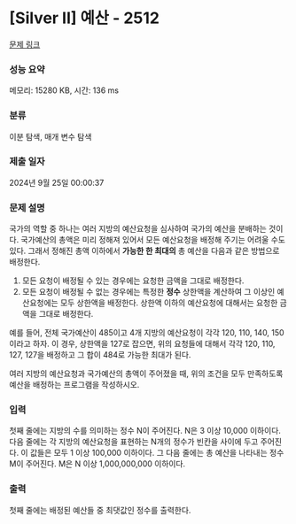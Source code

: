 # [Silver II] 예산 - 2512 

[문제 링크](https://www.acmicpc.net/problem/2512) 

### 성능 요약

메모리: 15280 KB, 시간: 136 ms

### 분류

이분 탐색, 매개 변수 탐색

### 제출 일자

2024년 9월 25일 00:00:37

### 문제 설명

<p>국가의 역할 중 하나는 여러 지방의 예산요청을 심사하여 국가의 예산을 분배하는 것이다. 국가예산의 총액은 미리 정해져 있어서 모든 예산요청을 배정해 주기는 어려울 수도 있다. 그래서 정해진 총액 이하에서 <strong>가능한 한 최대의</strong> 총 예산을 다음과 같은 방법으로 배정한다.</p>

<ol>
	<li>모든 요청이 배정될 수 있는 경우에는 요청한 금액을 그대로 배정한다.</li>
	<li>모든 요청이 배정될 수 없는 경우에는 특정한 <strong>정수</strong> 상한액을 계산하여 그 이상인 예산요청에는 모두 상한액을 배정한다. 상한액 이하의 예산요청에 대해서는 요청한 금액을 그대로 배정한다. </li>
</ol>

<p>예를 들어, 전체 국가예산이 485이고 4개 지방의 예산요청이 각각 120, 110, 140, 150이라고 하자. 이 경우, 상한액을 127로 잡으면, 위의 요청들에 대해서 각각 120, 110, 127, 127을 배정하고 그 합이 484로 가능한 최대가 된다. </p>

<p>여러 지방의 예산요청과 국가예산의 총액이 주어졌을 때, 위의 조건을 모두 만족하도록 예산을 배정하는 프로그램을 작성하시오.</p>

### 입력 

 <p>첫째 줄에는 지방의 수를 의미하는 정수 N이 주어진다. N은 3 이상 10,000 이하이다. 다음 줄에는 각 지방의 예산요청을 표현하는 N개의 정수가 빈칸을 사이에 두고 주어진다. 이 값들은 모두 1 이상 100,000 이하이다. 그 다음 줄에는 총 예산을 나타내는 정수 M이 주어진다. M은 N 이상 1,000,000,000 이하이다. </p>

### 출력 

 <p>첫째 줄에는 배정된 예산들 중 최댓값인 정수를 출력한다. </p>
